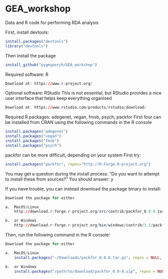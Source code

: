 # GEA_workshop
Data and R code for performing RDA analysis

First, install devtools:

```r
install.packages("devtools")
library("devtools")
```

Then install the package

```r
install_github("pygmyperch/GEA_workshop")
```

Required software: R

```r
Download at: https://www.r-project.org/
```

Optional software: RStudio
This is not essential, but RStudio provides a nice user interface that helps keep everything organised

```r
Download at: https://www.rstudio.com/products/rstudio/download/
```

Required R packages: adegenet, vegan, fmsb, psych, packfor
First four can be installed from CRAN using the following commands in the R console

```r
install.packages("adegenet")
install.packages("vegan")
install.packages("fmsb")
install.packages("psych")

```

packfor can be more difficult, depending on your system
First try:

```r
install.packages("packfor", repos="http://R-Forge.R-project.org")

```
You may get a question during the install process:
“Do you want to attempt to install these from sources?”
You should answer: y



If you have trouble, you can instead download the package binary to install:

```r
Download the package for either

a.	MacOS/Linux
	http://download.r-forge.r-project.org/src/contrib/packfor_0.0-8.tar.gz

b.	or Windows
	http://download.r-forge.r-project.org/bin/windows/contrib/3.3/packfor_0.0-8.zip


```


Then, run the following command in the R console:

```r
Download the package for either

a.	MacOS/Linux
	install.packages("~/Downloads/packfor_0.0-8.tar.gz", repos = NULL, type = "source")

b.	or Windows
	install.packages("/path/to/download/packfor_0.0-8.zip", repos = NULL, type = "source")


```














